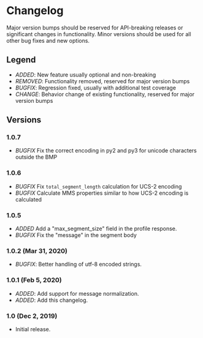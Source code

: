 # Changelog
Major version bumps should be reserved for API-breaking releases or significant changes in functionality. Minor versions should be used for all other bug fixes and new options.

## Legend
- *ADDED*: New feature usually optional and non-breaking
- *REMOVED*: Functionality removed, reserved for major version bumps
- *BUGFIX*: Regression fixed, usually with additional test coverage
- *CHANGE*: Behavior change of existing functionality, reserved for major version bumps

## Versions
### 1.0.7
- *BUGFIX* Fix the correct encoding in py2 and py3 for unicode characters outside the BMP

### 1.0.6
- *BUGFIX* Fix `total_segment_length` calculation for UCS-2 encoding
- *BUGFIX* Calculate MMS properties similar to how UCS-2 encoding is calculated

### 1.0.5
- *ADDED* Add a "max_segment_size" field in the profile response.
- *BUGFIX* Fix the "message" in the segment body

### 1.0.2 (Mar 31, 2020)
- *BUGFIX*: Better handling of utf-8 encoded strings.
### 1.0.1 (Feb 5, 2020)
- *ADDED*: Add support for message normalization.
- *ADDED*: Add this changelog.
### 1.0 (Dec 2, 2019)
- Initial release.
